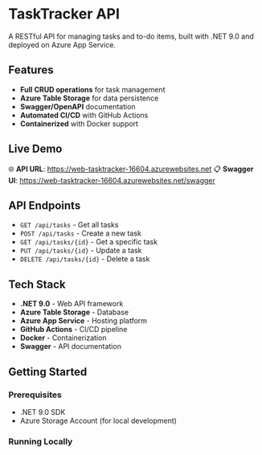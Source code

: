 # TaskTracker API

A RESTful API for managing tasks and to-do items, built with .NET 9.0 and deployed on Azure App Service.

## Features

- **Full CRUD operations** for task management
- **Azure Table Storage** for data persistence
- **Swagger/OpenAPI** documentation
- **Automated CI/CD** with GitHub Actions
- **Containerized** with Docker support

## Live Demo

🌐 **API URL**: https://web-tasktracker-16604.azurewebsites.net
📋 **Swagger UI**: https://web-tasktracker-16604.azurewebsites.net/swagger

## API Endpoints

- `GET /api/tasks` - Get all tasks
- `POST /api/tasks` - Create a new task
- `GET /api/tasks/{id}` - Get a specific task
- `PUT /api/tasks/{id}` - Update a task
- `DELETE /api/tasks/{id}` - Delete a task

## Tech Stack

- **.NET 9.0** - Web API framework
- **Azure Table Storage** - Database
- **Azure App Service** - Hosting platform
- **GitHub Actions** - CI/CD pipeline
- **Docker** - Containerization
- **Swagger** - API documentation

## Getting Started

### Prerequisites
- .NET 9.0 SDK
- Azure Storage Account (for local development)

### Running Locally